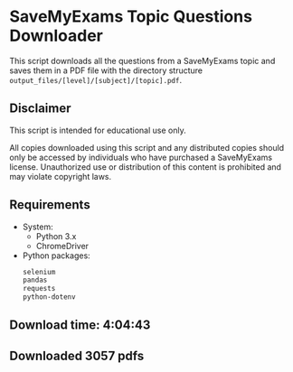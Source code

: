 # SaveMyExams Topic Questions Downloader

This script downloads all the questions from a SaveMyExams topic and saves them in a PDF file with the directory structure `output_files/[level]/[subject]/[topic].pdf`.

## Disclaimer

This script is intended for educational use only.

All copies downloaded using this script and any distributed copies should only be accessed by individuals who have purchased a SaveMyExams license. Unauthorized use or distribution of this content is prohibited and may violate copyright laws.

## Requirements

- System:
  - Python 3.x
  - ChromeDriver
- Python packages:
  ```zsh
  selenium
  pandas
  requests
  python-dotenv
  ```

## Download time: 4:04:43

## Downloaded 3057 pdfs
